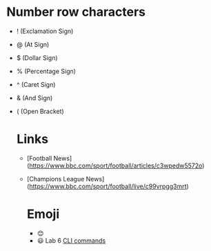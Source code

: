 # Number row characters
- ! (Exclamation Sign)
- @ (At Sign)
- $ (Dollar Sign)
- % (Percentage Sign)
- ^ (Caret Sign)
- & (And Sign)
- ( (Open Bracket)

  # Links
  - [Football News] (https://www.bbc.com/sport/football/articles/c3wpedw5572o)
  - [Champions League News] (https://www.bbc.com/sport/football/live/c99vrpgg3mrt)
 
    # Emoji
    - :blush:
    - :smiley:
  Lab 6
[CLI commands](Docs/cli.md)